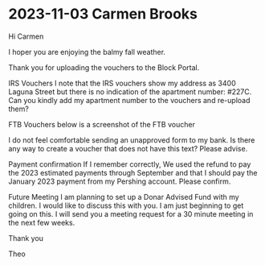 # 2023-11-03 Carmen Brooks


Hi Carmen

I hoper you are enjoying the balmy fall weather.

Thank you for uploading the vouchers to the Block Portal.

IRS Vouchers
I note that the IRS vouchers show my address as 3400 Laguna Street but there is no indication of the apartment number: #227C. Can you kindly add my apartment number to the vouchers and re-upload them?

FTB Vouchers
below is a screenshot of the FTB voucher

I do not feel comfortable sending an unapproved form to my bank. Is there any way to create a voucher that does not have this text? Please advise.

Payment confirmation
If I remember correctly, We used the refund to pay the 2023 estimated payments through September and that I should pay the January 2023 payment from my Pershing account. Please confirm.

Future Meeting
I am planning to set up a Donar Advised Fund with my children. I would like to discuss this with you. I am just beginning to get going on this. I will send you a meeting request for a 30 minute meeting in the next few weeks.

Thank you

Theo

